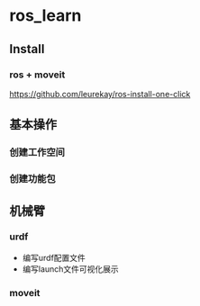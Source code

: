 # ros_learn

## Install

### ros + moveit

https://github.com/leurekay/ros-install-one-click

## 基本操作
### 创建工作空间

### 创建功能包


## 机械臂

### urdf
- 编写urdf配置文件
- 编写launch文件可视化展示
  
### moveit



